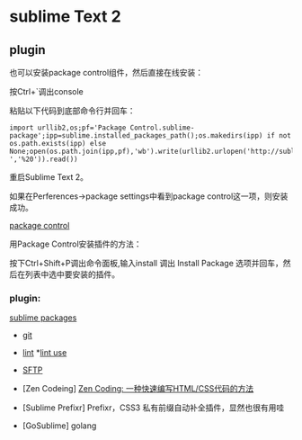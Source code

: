 # sublime Text 2

## plugin 
也可以安装package control组件，然后直接在线安装：

按Ctrl+`调出console

粘贴以下代码到底部命令行并回车：

	import urllib2,os;pf='Package Control.sublime-package';ipp=sublime.installed_packages_path();os.makedirs(ipp) if not os.path.exists(ipp) else None;open(os.path.join(ipp,pf),'wb').write(urllib2.urlopen('http://sublime.wbond.net/'+pf.replace(' ','%20')).read())

重启Sublime Text 2。

如果在Perferences->package settings中看到package control这一项，则安装成功。

[package control](http://wbond.net/sublime_packages/package_control/installation)

用Package Control安装插件的方法：

按下Ctrl+Shift+P调出命令面板,输入install 调出 Install Package 选项并回车，然后在列表中选中要安装的插件。


### plugin:
[sublime packages](http://wbond.net/sublime_packages/)

* [git](https://github.com/kemayo/sublime-text-2-git/wiki)
* [lint](https://github.com/SublimeLinter/SublimeLinter)
	*[lint use](http://www.avrw.com/article/art_109_2102.htm)
* [SFTP](http://wbond.net/sublime_packages/sftp/usage)


* [Zen Codeing]
	[Zen Coding: 一种快速编写HTML/CSS代码的方法](http://www.qianduan.net/zen-coding-a-new-way-to-write-html-code.html)
* [Sublime Prefixr]
	Prefixr，CSS3 私有前缀自动补全插件，显然也很有用哇

* [GoSublime] golang 
